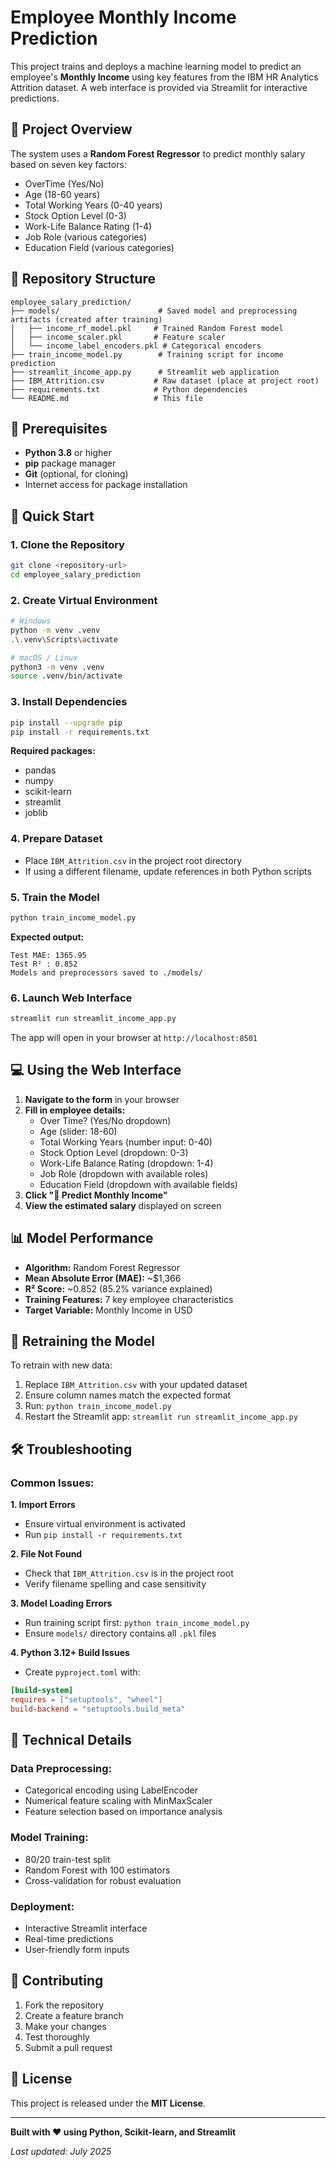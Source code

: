 # Employee Monthly Income Prediction

This project trains and deploys a machine learning model to predict an employee's **Monthly Income** using key features from the IBM HR Analytics Attrition dataset. A web interface is provided via Streamlit for interactive predictions.

## 🎯 Project Overview

The system uses a **Random Forest Regressor** to predict monthly salary based on seven key factors:
- OverTime (Yes/No)
- Age (18-60 years)
- Total Working Years (0-40 years)
- Stock Option Level (0-3)
- Work-Life Balance Rating (1-4)
- Job Role (various categories)
- Education Field (various categories)

## 📁 Repository Structure

```
employee_salary_prediction/
├── models/                      # Saved model and preprocessing artifacts (created after training)
│   ├── income_rf_model.pkl     # Trained Random Forest model
│   ├── income_scaler.pkl       # Feature scaler
│   └── income_label_encoders.pkl # Categorical encoders
├── train_income_model.py        # Training script for income prediction
├── streamlit_income_app.py      # Streamlit web application
├── IBM_Attrition.csv           # Raw dataset (place at project root)
├── requirements.txt            # Python dependencies
└── README.md                   # This file
```

## 🔧 Prerequisites

- **Python 3.8** or higher
- **pip** package manager
- **Git** (optional, for cloning)
- Internet access for package installation

## 🚀 Quick Start

### 1. Clone the Repository
```bash
git clone <repository-url>
cd employee_salary_prediction
```

### 2. Create Virtual Environment
```bash
# Windows
python -m venv .venv
.\.venv\Scripts\activate

# macOS / Linux
python3 -m venv .venv
source .venv/bin/activate
```

### 3. Install Dependencies
```bash
pip install --upgrade pip
pip install -r requirements.txt
```

**Required packages:**
- pandas
- numpy
- scikit-learn
- streamlit
- joblib

### 4. Prepare Dataset
- Place `IBM_Attrition.csv` in the project root directory
- If using a different filename, update references in both Python scripts

### 5. Train the Model
```bash
python train_income_model.py
```

**Expected output:**
```
Test MAE: 1365.95
Test R² : 0.852
Models and preprocessors saved to ./models/
```

### 6. Launch Web Interface
```bash
streamlit run streamlit_income_app.py
```

The app will open in your browser at `http://localhost:8501`

## 💻 Using the Web Interface

1. **Navigate to the form** in your browser
2. **Fill in employee details:**
   - Over Time? (Yes/No dropdown)
   - Age (slider: 18-60)
   - Total Working Years (number input: 0-40)
   - Stock Option Level (dropdown: 0-3)
   - Work-Life Balance Rating (dropdown: 1-4)
   - Job Role (dropdown with available roles)
   - Education Field (dropdown with available fields)
3. **Click "🔮 Predict Monthly Income"**
4. **View the estimated salary** displayed on screen

## 📊 Model Performance

- **Algorithm:** Random Forest Regressor
- **Mean Absolute Error (MAE):** ~$1,366
- **R² Score:** ~0.852 (85.2% variance explained)
- **Training Features:** 7 key employee characteristics
- **Target Variable:** Monthly Income in USD

## 🔄 Retraining the Model

To retrain with new data:

1. Replace `IBM_Attrition.csv` with your updated dataset
2. Ensure column names match the expected format
3. Run: `python train_income_model.py`
4. Restart the Streamlit app: `streamlit run streamlit_income_app.py`

## 🛠️ Troubleshooting

### Common Issues:

**1. Import Errors**
- Ensure virtual environment is activated
- Run `pip install -r requirements.txt`

**2. File Not Found**
- Check that `IBM_Attrition.csv` is in the project root
- Verify filename spelling and case sensitivity

**3. Model Loading Errors**
- Run training script first: `python train_income_model.py`
- Ensure `models/` directory contains all `.pkl` files

**4. Python 3.12+ Build Issues**
- Create `pyproject.toml` with:
```toml
[build-system]
requires = ["setuptools", "wheel"]
build-backend = "setuptools.build_meta"
```

## 📝 Technical Details

### Data Preprocessing:
- Categorical encoding using LabelEncoder
- Numerical feature scaling with MinMaxScaler
- Feature selection based on importance analysis

### Model Training:
- 80/20 train-test split
- Random Forest with 100 estimators
- Cross-validation for robust evaluation

### Deployment:
- Interactive Streamlit interface
- Real-time predictions
- User-friendly form inputs

## 🤝 Contributing

1. Fork the repository
2. Create a feature branch
3. Make your changes
4. Test thoroughly
5. Submit a pull request

## 📄 License

This project is released under the **MIT License**.

---

**Built with ❤️ using Python, Scikit-learn, and Streamlit**

*Last updated: July 2025*